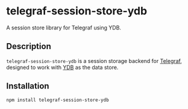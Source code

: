 # telegraf-session-store-ydb

A session store library for Telegraf using YDB.

## Description

`telegraf-session-store-ydb` is a session storage backend for [Telegraf](https://telegraf.js.org/), designed to work with [YDB](https://ydb.tech/) as the data store.

## Installation

```bash
npm install telegraf-session-store-ydb
```
